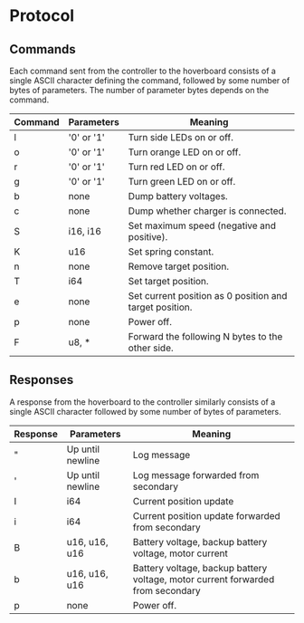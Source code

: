 # Protocol

## Commands

Each command sent from the controller to the hoverboard consists of a single ASCII character
defining the command, followed by some number of bytes of parameters. The number of parameter bytes
depends on the command.

| Command | Parameters | Meaning                                                 |
| ------- | ---------- | ------------------------------------------------------- |
| l       | '0' or '1' | Turn side LEDs on or off.                               |
| o       | '0' or '1' | Turn orange LED on or off.                              |
| r       | '0' or '1' | Turn red LED on or off.                                 |
| g       | '0' or '1' | Turn green LED on or off.                               |
| b       | none       | Dump battery voltages.                                  |
| c       | none       | Dump whether charger is connected.                      |
| S       | i16, i16   | Set maximum speed (negative and positive).              |
| K       | u16        | Set spring constant.                                    |
| n       | none       | Remove target position.                                 |
| T       | i64        | Set target position.                                    |
| e       | none       | Set current position as 0 position and target position. |
| p       | none       | Power off.                                              |
| F       | u8, \*     | Forward the following N bytes to the other side.        |

## Responses

A response from the hoverboard to the controller similarly consists of a single ASCII character
followed by some number of bytes of parameters.

| Response | Parameters       | Meaning                                                                         |
| -------- | ---------------- | ------------------------------------------------------------------------------- |
| "        | Up until newline | Log message                                                                     |
| '        | Up until newline | Log message forwarded from secondary                                            |
| I        | i64              | Current position update                                                         |
| i        | i64              | Current position update forwarded from secondary                                |
| B        | u16, u16, u16    | Battery voltage, backup battery voltage, motor current                          |
| b        | u16, u16, u16    | Battery voltage, backup battery voltage, motor current forwarded from secondary |
| p        | none             | Power off.                                                                      |
